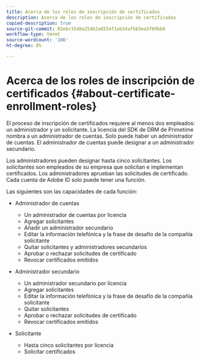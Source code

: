 ```yaml
---
title: Acerca de los roles de inscripción de certificados
description: Acerca de los roles de inscripción de certificados
copied-description: true
source-git-commit: 02ebc3548a254b2a6554f1ab34afbb3ea5f09bb8
workflow-type: tm+mt
source-wordcount: '166'
ht-degree: 0%

---
```


# Acerca de los roles de inscripción de certificados {#about-certificate-enrollment-roles}

El proceso de inscripción de certificados requiere al menos dos empleados: un administrador y un solicitante. La licencia del SDK de DRM de Primetime nombra a un administrador de cuentas. Solo puede haber un administrador de cuentas. El administrador de cuentas puede designar a un administrador secundario.

Los administradores pueden designar hasta cinco solicitantes. Los solicitantes son empleados de su empresa que solicitan e implementan certificados. Los administradores aprueban las solicitudes de certificado. Cada cuenta de Adobe ID solo puede tener una función.

Las siguientes son las capacidades de cada función:

* Administrador de cuentas

   * Un administrador de cuentas por licencia
   * Agregar solicitantes
   * Añadir un administrador secundario
   * Editar la información telefónica y la frase de desafío de la compañía solicitante
   * Quitar solicitantes y administradores secundarios
   * Aprobar o rechazar solicitudes de certificado
   * Revocar certificados emitidos

* Administrador secundario

   * Un administrador secundario por licencia
   * Agregar solicitantes
   * Editar la información telefónica y la frase de desafío de la compañía solicitante
   * Quitar solicitantes
   * Aprobar o rechazar solicitudes de certificado
   * Revocar certificados emitidos

* Solicitante

   * Hasta cinco solicitantes por licencia
   * Solicitar certificados
